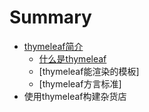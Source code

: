 # Summary

* [thymeleaf简介](README.md)
    * [什么是thymeleaf](qian-yan-di-yi-ye.md)
    * [thymeleaf能渲染的模板]
    * [thymeleaf方言标准]
* 使用thymeleaf构建杂货店
